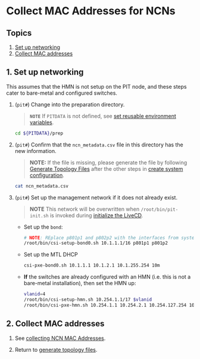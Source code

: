 # Collect MAC Addresses for NCNs

## Topics

1. [Set up networking](#1-set-up-networking)
2. [Collect MAC addresses](#2-collect-mac-addresses)

## 1. Set up networking

This assumes that the HMN is not setup on the PIT node, and these steps cater to bare-metal and configured switches.

1. (`pit#`) Change into the preparation directory.

   > **`NOTE`** If `PITDATA` is not defined, see [set reusable environment variables](./pre-installation.md#set-reusable-environment-variables).

   ```bash
   cd ${PITDATA}/prep
   ```

1. (`pit#`) Confirm that the `ncn_metadata.csv` file in this directory has the new information.

   > **NOTE:** If the file is missing, please generate the file by following
   > [Generate Topology Files](./pre-installation.md#generate-topology-files) after the
   > other steps in [create system configuration](./pre-installation.md#3-create-system-configuration).

   ```bash
   cat ncn_metadata.csv
   ```

1. (`pit#`) Set up the management network if it does not already exist.

   > **NOTE** This network will be overwritten when `/root/bin/pit-init.sh` is invoked during [initialize the LiveCD](./pre-installation.md#initialize-the-livecd).

   - Set up the `bond`:

      ```bash
      # NOTE: REplace p801p1 and p802p2 with the interfaces from system_config.yaml#install-ncn-bond-members, e.g. the interfaces the PIT is using as the bond. 
      /root/bin/csi-setup-bond0.sh 10.1.1.1/16 p801p1 p801p2
      ```

   - Set up the MTL DHCP

      ```bash
      csi-pxe-bond0.sh 10.1.1.1 10.1.2.1 10.1.255.254 10m
      ```

   - **If** the switches are already configured with an HMN (i.e. this is not a bare-metal installation), then set the HMN up:

      ```bash
      vlanid=4
      /root/bin/csi-setup-hmn.sh 10.254.1.1/17 $vlanid
      /root/bin/csi-pxe-hmn.sh 10.254.1.1 10.254.2.1 10.254.127.254 10m
      ```

## 2. Collect MAC addresses

1. See [collecting NCN MAC Addresses](./collecting_ncn_mac_addresses.md).

1. Return to [generate topology files](./pre-installation.md#customize-system_configyaml).
